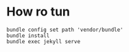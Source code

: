 # How ro tun

```
bundle config set path 'vendor/bundle'
bundle install
bundle exec jekyll serve
```
